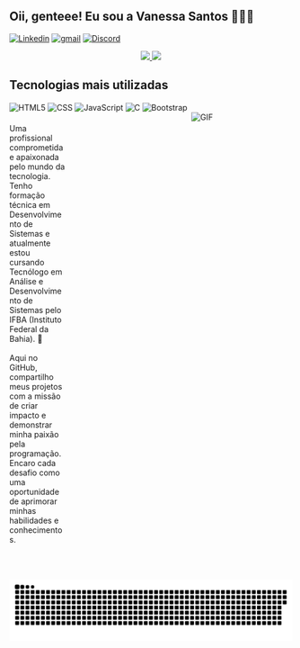 
## Oii, genteee! Eu sou a Vanessa Santos 🙋🏾‍♀️

[![Linkedin](https://img.shields.io/badge/LinkedIn-0077B5?style=for-the-badge&logo=linkedin&logoColor=white)](https://www.linkedin.com/in/vanessa-santos-22475a302/)
[![gmail](https://img.shields.io/badge/Gmail-D14836?style=for-the-badge&logo=gmail&logoColor=white)](mailto:vanessacsantosdev@gmail.com)
[![Discord](https://img.shields.io/badge/Discord-7289DA?style=for-the-badge&logo=discord&logoColor=white)](https://discord.gg/CqU9433C)


<div align="center">
  <a href="https://github.com/nessa-dev">
    <img height="150em" src="https://github-readme-stats.vercel.app/api?username=nessa-dev&count_private=true&include_all_commits=true&show_icons=true&theme=dracula&hide_border=false&show_owner=true"/>
    <img height="150em" src="https://github-readme-stats.vercel.app/api/top-langs/?username=nessa-dev&theme=dracula&hide_border=false&&layout=compact"/>
  </a>
</div>

## Tecnologias mais utilizadas
<div style="display: inline-block; width: 100%;">
  <img align="center" alt="HTML5" src="https://img.shields.io/badge/HTML5-E34F26?style=for-the-badge&logo=html5&logoColor=white">
  <img align="center" alt="CSS" src="https://img.shields.io/badge/CSS-239120?&style=for-the-badge&logo=css3&logoColor=white">
  <img align="center" alt="JavaScript" src="https://img.shields.io/badge/JavaScript-F7DF1E?style=for-the-badge&logo=javascript&logoColor=black">
  <img align="center" alt="C" src="https://img.shields.io/badge/C-00599C?style=for-the-badge&logo=c&logoColor=white">
  <img align="center" alt="Bootstrap" src="https://img.shields.io/badge/Bootstrap-563D7C?style=for-the-badge&logo=bootstrap&logoColor=white">
</div><br/>

<div style="display: inline-block; width: 100%;">
<img align="right" margin-right: 20px ;height="180" width="180" alt= "GIF" src= "https://i.postimg.cc/52WggwsM/download-1.gif">
</div>
<div style="display: inline-block; width: 100px;"
<p> Uma profissional comprometida e apaixonada pelo mundo da tecnologia. Tenho formação técnica em Desenvolvimento de Sistemas e atualmente estou cursando Tecnólogo em Análise e Desenvolvimento de Sistemas pelo IFBA (Instituto Federal da Bahia). 🧠 <br> 
<br>Aqui no GitHub, compartilho meus projetos com a missão de criar impacto e demonstrar minha paixão pela programação. Encaro cada desafio como uma oportunidade de aprimorar minhas habilidades e conhecimentos.
</p>
</div>
<br><br><br>


<div align="center">

  ![Snake animation](https://github.com/nessa-dev/nessa-dev/blob/output/github-contribution-grid-snake.svg)
  
</div>
